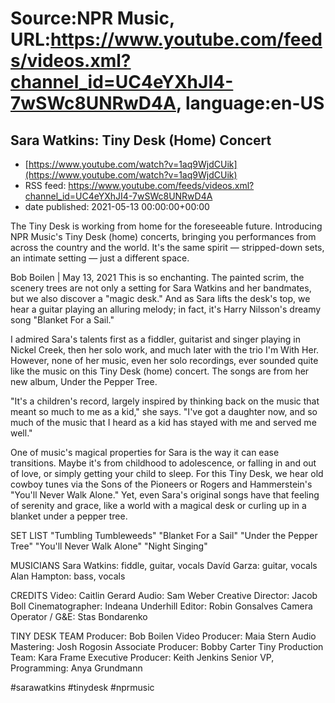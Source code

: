 # Source:NPR Music, URL:https://www.youtube.com/feeds/videos.xml?channel_id=UC4eYXhJI4-7wSWc8UNRwD4A, language:en-US

## Sara Watkins: Tiny Desk (Home) Concert
 - [https://www.youtube.com/watch?v=1aq9WjdCUik](https://www.youtube.com/watch?v=1aq9WjdCUik)
 - RSS feed: https://www.youtube.com/feeds/videos.xml?channel_id=UC4eYXhJI4-7wSWc8UNRwD4A
 - date published: 2021-05-13 00:00:00+00:00

The Tiny Desk is working from home for the foreseeable future. Introducing NPR Music's Tiny Desk (home) concerts, bringing you performances from across the country and the world. It's the same spirit — stripped-down sets, an intimate setting — just a different space.

Bob Boilen | May 13, 2021
This is so enchanting. The painted scrim, the scenery trees are not only a setting for Sara Watkins and her bandmates, but we also discover a "magic desk." And as Sara lifts the desk's top, we hear a guitar playing an alluring melody; in fact, it's Harry Nilsson's dreamy song "Blanket For a Sail."

I admired Sara's talents first as a fiddler, guitarist and singer playing in Nickel Creek, then her solo work, and much later with the trio I'm With Her. However, none of her music, even her solo recordings, ever sounded quite like the music on this Tiny Desk (home) concert. The songs are from her new album, Under the Pepper Tree.

"It's a children's record, largely inspired by thinking back on the music that meant so much to me as a kid," she says. "I've got a daughter now, and so much of the music that I heard as a kid has stayed with me and served me well."

One of music's magical properties for Sara is the way it can ease transitions. Maybe it's from childhood to adolescence, or falling in and out of love, or simply getting your child to sleep. For this Tiny Desk, we hear old cowboy tunes via the Sons of the Pioneers or Rogers and Hammerstein's "You'll Never Walk Alone." Yet, even Sara's original songs have that feeling of serenity and grace, like a world with a magical desk or curling up in a blanket under a pepper tree.

SET LIST
"Tumbling Tumbleweeds"
"Blanket For a Sail"
"Under the Pepper Tree"
"You'll Never Walk Alone"
"Night Singing"

MUSICIANS
Sara Watkins: fiddle, guitar, vocals
Davíd Garza: guitar, vocals
Alan Hampton: bass, vocals

CREDITS
Video: Caitlin Gerard
Audio: Sam Weber
Creative Director: Jacob Boll
Cinematographer: Indeana Underhill
Editor: Robin Gonsalves
Camera Operator / G&E: Stas Bondarenko

TINY DESK TEAM
Producer: Bob Boilen
Video Producer: Maia Stern
Audio Mastering: Josh Rogosin
Associate Producer: Bobby Carter
Tiny Production Team: Kara Frame
Executive Producer: Keith Jenkins
Senior VP, Programming: Anya Grundmann

#sarawatkins #tinydesk #nprmusic

